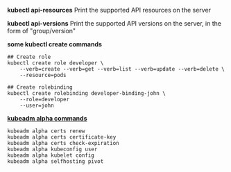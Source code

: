 **kubectl api-resources**
Print the supported API resources on the server

**kubectl api-versions**
Print the supported API versions on the server, in the form of "group/version"

**some kubectl create commands**
```
## Create role
kubectl create role developer \
    --verb=create --verb=get --verb=list --verb=update --verb=delete \
    --resource=pods

## Create rolebinding
kubectl create rolebinding developer-binding-john \
    --role=developer 
    --user=john
```

**[kubeadm alpha commands](https://kubernetes.io/docs/reference/setup-tools/kubeadm/kubeadm-alpha/)**
```
kubeadm alpha certs renew
kubeadm alpha certs certificate-key
kubeadm alpha certs check-expiration
kubeadm alpha kubeconfig user
kubeadm alpha kubelet config
kubeadm alpha selfhosting pivot
```